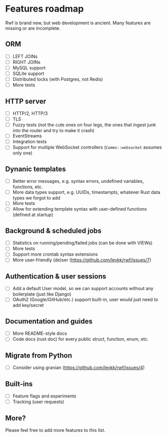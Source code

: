 # Features roadmap

Rwf is brand new, but web development is ancient. Many features are missing or are incomplete.

## ORM

- [ ] LEFT JOINs
- [ ] RIGHT JOINs
- [ ] MySQL support
- [ ] SQLite support
- [ ] Distributed locks (with Postgres, not Redis)
- [ ] More tests

## HTTP server

- [ ] HTTP/2, HTTP/3
- [ ] TLS
- [ ] Fuzzy tests (not the cute ones on four legs, the ones that ingest junk into the router and try to make it crash)
- [ ] EventStreams
- [ ] Integration tests
- [ ] Support for multiple WebSocket controllers (`Comms::websocket` assumes only one)

## Dynanic templates

- [ ] Better error messages, e.g. syntax errors, undefined variables, functions, etc.
- [ ] More data types support, e.g. UUIDs, timestampts, whatever Rust data types we forgot to add
- [ ] More tests
- [ ] Allow for extending template syntax with user-defined functions (defined at startup)

## Background & scheduled jobs

- [ ] Statistics on running/pending/failed jobs (can be done with VIEWs)
- [ ] More tests
- [ ] Support more crontab syntax extensions
- [ ] More user-friendly (de)ser (https://github.com/levkk/rwf/issues/7)

## Authentication & user sessions

- [ ] Add a default User model, so we can support accounts without any boilerplate (just like Django)
- [ ] OAuth2 (Google/GitHub/etc.) support built-in, user would just need to add key/secret

## Documentation and guides

- [ ] More README-style docs
- [ ] Code docs (rust doc) for every public struct, function, enum, etc.

## Migrate from Python

- [ ] Consider using granian (https://github.com/levkk/rwf/issues/4)

## Built-ins

- [ ] Feature flags and experiments
- [ ] Tracking (user requests)

## More?

Please feel free to add more features to this list.
